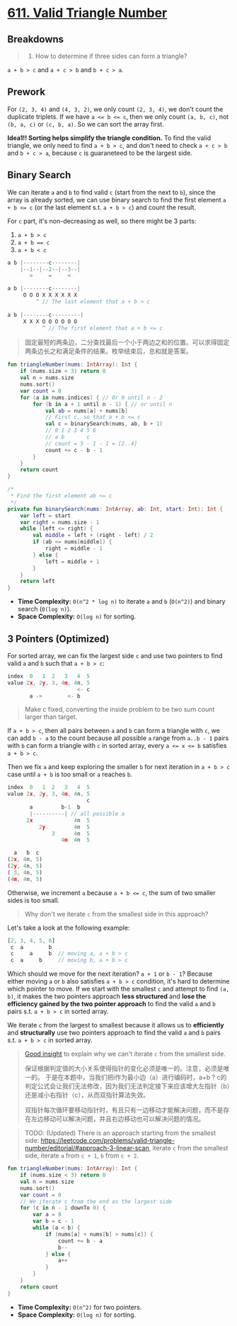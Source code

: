 # [611. Valid Triangle Number](https://leetcode.com/problems/valid-triangle-number/description/)

## Breakdowns
> 1. How to determine if three sides can form a triangle?

`a + b > c` and `a + c > b` and `b + c > a`.

## Prework
For `(2, 3, 4)` and `(4, 3, 2)`, we only count `(2, 3, 4)`, we don't count the duplicate triplets. If we have `a <= b <= c`, then we only count `(a, b, c)`, not `(b, a, c)` or `(c, b, a)`. So we can sort the array first.

**Idea1!! Sorting helps simplify the triangle condition.** To find the valid triangle, we only need to find `a + b > c`, and don't need to check `a + c > b` and `b + c > a`, because `c` is guaraneteed to be the largest side.

## Binary Search
We can iterate `a` and `b` to find valid `c` (start from the next to `b`), since the array is already sorted, we can use binary search to find the first element `a + b <= c` (or the last element s.t. `a + b > c`) and count the result.

For `c` part, it's non-decreasing as well, so there might be 3 parts:
1. `a + b > c`
2. `a + b == c`
3. `a + b < c`

```js
a b |--------c--------|
    |--1--|--2--|--3--|
       >     =     <

a b |--------c--------|
     O O O X X X X X X
         ^ // The last element that a + b > c
        
a b |--------c---------|
     X X X O O O O O O
           ^ // The first element that a + b <= c
```

> 固定最短的两条边，二分查找最后一个小于两边之和的位置。可以求得固定两条边长之和满足条件的结果。枚举结束后，总和就是答案。

```kotlin
fun triangleNumber(nums: IntArray): Int {
    if (nums.size < 3) return 0
    val n = nums.size
    nums.sort()
    var count = 0
    for (a in nums.indices) { // Or 0 until n - 2
        for (b in a + 1 until n - 1) { // or until n
            val ab = nums[a] + nums[b]
            // First c, so that a + b <= c
            val c = binarySearch(nums, ab, b + 1)
            // 0 1 2 3 4 5 6
            // a b       c
            // count = 5 - 1 - 1 = [2..4]
            count += c - b - 1
        }
    }
    return count
}

/*
 * Find the first element ab <= c
 */ 
private fun binarySearch(nums: IntArray, ab: Int, start: Int): Int {
    var left = start
    var right = nums.size - 1
    while (left <= right) {
        val middle = left + (right - left) / 2
        if (ab <= nums[middle]) {
            right = middle - 1
        } else {
            left = middle + 1
        }
    }
    return left
}
```
* **Time Complexity:** `O(n^2 * log n)` to iterate `a` and `b` (`O(n^2)`) and binary search (`O(log n)`).
* **Space Complexity:** `O(log n)` for sorting.

## 3 Pointers (Optimized)
For sorted array, we can fix the largest side `c` and use two pointers to find valid `a` and `b` such that `a + b > c`:

```js
index  0   1  2   3   4  5
value 2x, 2y, 3, 4m, 4n, 5
                      <- c
       a ->        <- b
```

> Make c fixed, converting the inside problem to be two sum count larger than target.

If `a + b > c`, then all pairs between `a` and `b` can form a triangle with `c`, we can add `b - a` to the count because all possible `a` range from `a..b - 1` pairs with `b` can form a triangle with `c` in sorted array, every `a <= x <= b` satisfies `a + b > c`.

Then we fix `a` and keep exploring the smaller `b` for next iteration in `a + b > c` case until `a + b` is too small or `a` reaches `b`.

```js
index  0   1  2   3   4  5
value 2x, 2y, 3, 4m, 4n, 5
                         c
       a         b-1  b
       |----------| // all possible a
      2x             4n  5
          2y         4n  5
              3      4n  5
                 4m  4n  5

  a   b  c
(2x, 4n, 5)
(2y, 4n, 5)
( 3, 4n, 5)
(4m, 4n, 5)
```

Otherwise, we increment `a` because `a + b <= c`, the sum of two smaller sides is too small.

> Why don't we iterate `c` from the smallest side in this approach? 

Let's take a look at the following example:
```js
[2, 3, 4, 5, 6]
 c  a        b
 c     a     b  // moving a, a + b > c
 c  a     b     // moving b, a + b > c
```

Which should we move for the next iteration? `a + 1` or `b - 1`? Because either moving `a` or `b` also satisfies `a + b > c` condition, it's hard to determine which pointer to move. If we start with the smallest `c` and attempt to find `(a, b)`, it makes the two pointers approach **less structured** and **lose the efficiency gained by the two pointer approach** to find the valid `a` and `b` pairs s.t. `a + b > c` in sorted array.

We iterate `c` from the largest to smallest because it allows us to **efficiently** and **structurally** use two pointers approach to find the valid `a` and `b` pairs s.t. `a + b > c` in sorted array.

> [Good insight](https://leetcode.cn/problems/valid-triangle-number/solutions/2432875/zhuan-huan-cheng-abcyong-xiang-xiang-shu-1ex3/comments/2394775) to explain why we can't iterate `c` from the smallest side. 
>
> 保证根据判定值的大小关系使得指针的变化必须是唯一的。注意，必须是唯一的。 于是在本题中，当我们把i作为最小边（a）进行编码时，a+b ? c的判定公式会让我们无法修改，因为我们无法判定接下来应该增大左指针（b）还是减小右指针（c），从而双指针算法失效。
>
> 双指针每次循环要移动指针时，有且只有一边移动才能解决问题，而不是存在左边移动可以解决问题，并且右边移动也可以解决问题的情况。

> TODO: (Updated) There is an approach starting from the smallest side: https://leetcode.com/problems/valid-triangle-number/editorial/#approach-3-linear-scan, iterate `c` from the smallest side, iterate `a` from `c + 1`, `b` from `c + 2`.

```kotlin
fun triangleNumber(nums: IntArray): Int {
    if (nums.size < 3) return 0
    val n = nums.size
    nums.sort()
    var count = 0
    // We iterate c from the end as the largest side
    for (c in n - 1 downTo 0) {
        var a = 0
        var b = c - 1
        while (a < b) {
            if (nums[a] + nums[b] > nums[c]) {
                count += b - a
                b--
            } else {
                a++
            }
        }
    }
    return count
}
```

* **Time Complexity:** `O(n^2)` for two pointers.
* **Space Complexity:** `O(log n)` for sorting.